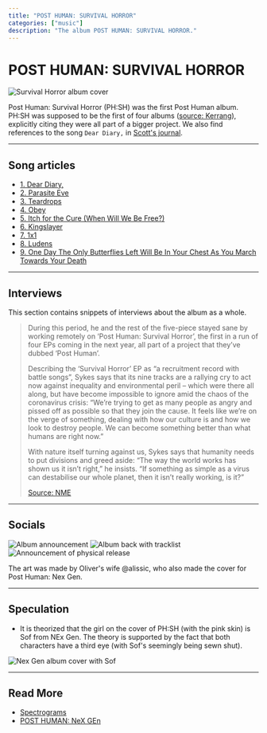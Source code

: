```yaml
---
title: "POST HUMAN: SURVIVAL HORROR"
categories: ["music"]
description: "The album POST HUMAN: SURVIVAL HORROR."
---
```

# POST HUMAN: SURVIVAL HORROR

![Survival Horror album cover](https://raw.githubusercontent.com/bmth-arg-wiki/wiki-assets/main/characters/sof/img.png)

Post Human: Survival Horror (PH:SH) was the first Post Human album. PH:SH was supposed to be the first of four albums 
([source: Kerrang](https://www.kerrang.com/oli-sykes-on-bring-me-the-horizons-post-human-ep-series-theres-gonna-be-a-record-for-everyone)), 
explicitly citing they were all part of a bigger project. We also find references to the song `Dear Diary,` in 
[Scott's journal](../for-sof/scott_personal_journal).

***

## Song articles

- [1. Dear Diary,](song-dear-diary)
- [2. Parasite Eve](song-parasite-eve)
- [3. Teardrops](song-teardrops)
- [4. Obey](song-obey)
- [5. Itch for the Cure (When Will We Be Free?)](song-kingslayer-itch)
- [6. Kingslayer](song-kingslayer-itch)
- [7. 1x1](song-1x1)
- [8. Ludens](song-ludens)
- [9. One Day The Only Butterflies Left Will Be In Your Chest As You March Towards Your Death](song-butterflies)

***

## Interviews

This section contains snippets of interviews about the album as a whole.

> During this period, he and the rest of the five-piece stayed sane by working remotely on
 ‘Post Human: Survival Horror’, the first in a run of four EPs coming in the next year, 
 all part of a project that they’ve dubbed ‘Post Human’.
> 
> Describing the ‘Survival Horror’ EP as “a recruitment record with battle songs”, Sykes 
says that its nine tracks are a rallying cry to act now against inequality and 
environmental peril – which were there all along, but have become impossible to ignore 
amid the chaos of the coronavirus crisis: “We’re trying to get as many people as angry 
and pissed off as possible so that they join the cause. It feels like we’re on the verge 
of something, dealing with how our culture is and how we look to destroy people. We can 
become something better than what humans are right now.”
> 
> With nature itself turning against us, Sykes says that humanity needs to put divisions 
and greed aside: “The way the world works has shown us it isn’t right,” he insists. 
“If something as simple as a virus can destabilise our whole planet, then it isn’t 
really working, is it?”
>
> [Source: NME](https://www.nme.com/big-reads/bring-me-the-horizon-cover-interview-2020-post-human-survival-horror-2804768)

***

## Socials

![Album announcement](https://raw.githubusercontent.com/bmth-arg-wiki/wiki-assets/main/music/ph1/ph1_front_cover_insta.jpg)
![Album back with tracklist](https://raw.githubusercontent.com/bmth-arg-wiki/wiki-assets/main/music/ph1/ph1_back_cover_insta.jpg)
![Announcement of physical release](https://raw.githubusercontent.com/bmth-arg-wiki/wiki-assets/main/music/ph1/oliver_vinyl_insta.jpg)

The art was made by Oliver's wife @alissic, who also made the cover for Post Human: 
Nex Gen.

***

## Speculation

- It is theorized that the girl on the cover of PH:SH (with the pink skin) is Sof 
from NEx Gen. The theory is supported by the fact that both characters have a third eye 
(with Sof's seemingly being sewn shut).

![Nex Gen album cover with Sof](https://raw.githubusercontent.com/bmth-arg-wiki/wiki-assets/main/music/ph2/album_cover.png)

***

## Read More

- [Spectrograms](spectrograms)
- [POST HUMAN: NeX GEn](ph-nex-gen)